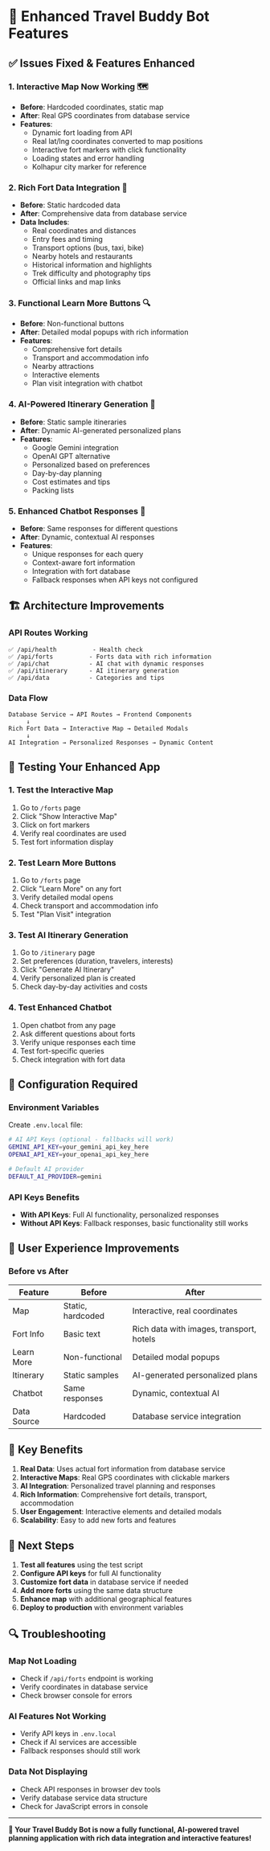 # 🚀 Enhanced Travel Buddy Bot Features

## ✅ **Issues Fixed & Features Enhanced**

### 1. **Interactive Map Now Working** 🗺️
- **Before**: Hardcoded coordinates, static map
- **After**: Real GPS coordinates from database service
- **Features**:
  - Dynamic fort loading from API
  - Real lat/lng coordinates converted to map positions
  - Interactive fort markers with click functionality
  - Loading states and error handling
  - Kolhapur city marker for reference

### 2. **Rich Fort Data Integration** 🏰
- **Before**: Static hardcoded data
- **After**: Comprehensive data from database service
- **Data Includes**:
  - Real coordinates and distances
  - Entry fees and timing
  - Transport options (bus, taxi, bike)
  - Nearby hotels and restaurants
  - Historical information and highlights
  - Trek difficulty and photography tips
  - Official links and map links

### 3. **Functional Learn More Buttons** 🔍
- **Before**: Non-functional buttons
- **After**: Detailed modal popups with rich information
- **Features**:
  - Comprehensive fort details
  - Transport and accommodation info
  - Nearby attractions
  - Interactive elements
  - Plan visit integration with chatbot

### 4. **AI-Powered Itinerary Generation** 🤖
- **Before**: Static sample itineraries
- **After**: Dynamic AI-generated personalized plans
- **Features**:
  - Google Gemini integration
  - OpenAI GPT alternative
  - Personalized based on preferences
  - Day-by-day planning
  - Cost estimates and tips
  - Packing lists

### 5. **Enhanced Chatbot Responses** 💬
- **Before**: Same responses for different questions
- **After**: Dynamic, contextual AI responses
- **Features**:
  - Unique responses for each query
  - Context-aware fort information
  - Integration with fort database
  - Fallback responses when API keys not configured

## 🏗️ **Architecture Improvements**

### **API Routes Working**
```
✅ /api/health          - Health check
✅ /api/forts          - Forts data with rich information
✅ /api/chat           - AI chat with dynamic responses
✅ /api/itinerary      - AI itinerary generation
✅ /api/data           - Categories and tips
```

### **Data Flow**
```
Database Service → API Routes → Frontend Components
     ↓
Rich Fort Data → Interactive Map → Detailed Modals
     ↓
AI Integration → Personalized Responses → Dynamic Content
```

## 🧪 **Testing Your Enhanced App**

### **1. Test the Interactive Map**
1. Go to `/forts` page
2. Click "Show Interactive Map"
3. Click on fort markers
4. Verify real coordinates are used
5. Test fort information display

### **2. Test Learn More Buttons**
1. Go to `/forts` page
2. Click "Learn More" on any fort
3. Verify detailed modal opens
4. Check transport and accommodation info
5. Test "Plan Visit" integration

### **3. Test AI Itinerary Generation**
1. Go to `/itinerary` page
2. Set preferences (duration, travelers, interests)
3. Click "Generate AI Itinerary"
4. Verify personalized plan is created
5. Check day-by-day activities and costs

### **4. Test Enhanced Chatbot**
1. Open chatbot from any page
2. Ask different questions about forts
3. Verify unique responses each time
4. Test fort-specific queries
5. Check integration with fort data

## 🔧 **Configuration Required**

### **Environment Variables**
Create `.env.local` file:
```bash
# AI API Keys (optional - fallbacks will work)
GEMINI_API_KEY=your_gemini_api_key_here
OPENAI_API_KEY=your_openai_api_key_here

# Default AI provider
DEFAULT_AI_PROVIDER=gemini
```

### **API Keys Benefits**
- **With API Keys**: Full AI functionality, personalized responses
- **Without API Keys**: Fallback responses, basic functionality still works

## 📱 **User Experience Improvements**

### **Before vs After**
| Feature | Before | After |
|---------|--------|-------|
| Map | Static, hardcoded | Interactive, real coordinates |
| Fort Info | Basic text | Rich data with images, transport, hotels |
| Learn More | Non-functional | Detailed modal popups |
| Itinerary | Static samples | AI-generated personalized plans |
| Chatbot | Same responses | Dynamic, contextual AI |
| Data Source | Hardcoded | Database service integration |

## 🎯 **Key Benefits**

1. **Real Data**: Uses actual fort information from database service
2. **Interactive Maps**: Real GPS coordinates with clickable markers
3. **AI Integration**: Personalized travel planning and responses
4. **Rich Information**: Comprehensive fort details, transport, accommodation
5. **User Engagement**: Interactive elements and detailed modals
6. **Scalability**: Easy to add new forts and features

## 🚀 **Next Steps**

1. **Test all features** using the test script
2. **Configure API keys** for full AI functionality
3. **Customize fort data** in database service if needed
4. **Add more forts** using the same data structure
5. **Enhance map** with additional geographical features
6. **Deploy to production** with environment variables

## 🔍 **Troubleshooting**

### **Map Not Loading**
- Check if `/api/forts` endpoint is working
- Verify coordinates in database service
- Check browser console for errors

### **AI Features Not Working**
- Verify API keys in `.env.local`
- Check if AI services are accessible
- Fallback responses should still work

### **Data Not Displaying**
- Check API responses in browser dev tools
- Verify database service data structure
- Check for JavaScript errors in console

---

**🎉 Your Travel Buddy Bot is now a fully functional, AI-powered travel planning application with rich data integration and interactive features!**
